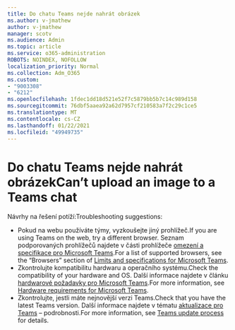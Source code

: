 ```yaml
---
title: Do chatu Teams nejde nahrát obrázek
ms.author: v-jmathew
author: v-jmathew
manager: scotv
ms.audience: Admin
ms.topic: article
ms.service: o365-administration
ROBOTS: NOINDEX, NOFOLLOW
localization_priority: Normal
ms.collection: Adm_O365
ms.custom:
- "9003308"
- "6212"
ms.openlocfilehash: 1fdec1dd18d521e52f7c5879bb5b7c14c989d158
ms.sourcegitcommit: 76dbf5aaea92a62d7957cf210583a7f2c29c1ce5
ms.translationtype: MT
ms.contentlocale: cs-CZ
ms.lasthandoff: 01/22/2021
ms.locfileid: "49949735"
---
```

# <a name="cant-upload-an-image-to-a-teams-chat"></a><span data-ttu-id="74747-102">Do chatu Teams nejde nahrát obrázek</span><span class="sxs-lookup"><span data-stu-id="74747-102">Can’t upload an image to a Teams chat</span></span>

<span data-ttu-id="74747-103">Návrhy na řešení potíží:</span><span class="sxs-lookup"><span data-stu-id="74747-103">Troubleshooting suggestions:</span></span>

- <span data-ttu-id="74747-104">Pokud na webu používáte týmy, vyzkoušejte jiný prohlížeč.</span><span class="sxs-lookup"><span data-stu-id="74747-104">If you are using Teams on the web, try a different browser.</span></span> <span data-ttu-id="74747-105">Seznam podporovaných prohlížečů najdete v části prohlížeče [omezení a specifikace pro Microsoft Teams](https://docs.microsoft.com/microsoftteams/limits-specifications-teams).</span><span class="sxs-lookup"><span data-stu-id="74747-105">For a list of supported browsers, see the “Browsers” section of [Limits and specifications for Microsoft Teams](https://docs.microsoft.com/microsoftteams/limits-specifications-teams).</span></span>
- <span data-ttu-id="74747-106">Zkontrolujte kompatibilitu hardwaru a operačního systému.</span><span class="sxs-lookup"><span data-stu-id="74747-106">Check the compatibility of your hardware and OS.</span></span> <span data-ttu-id="74747-107">Další informace najdete v článku [hardwarové požadavky pro Microsoft Teams](https://docs.microsoft.com/microsoftteams/hardware-requirements-for-the-teams-app).</span><span class="sxs-lookup"><span data-stu-id="74747-107">For more information, see [Hardware requirements for Microsoft Teams](https://docs.microsoft.com/microsoftteams/hardware-requirements-for-the-teams-app).</span></span>
- <span data-ttu-id="74747-108">Zkontrolujte, jestli máte nejnovější verzi Teams.</span><span class="sxs-lookup"><span data-stu-id="74747-108">Check that you have the latest Teams version.</span></span> <span data-ttu-id="74747-109">Další informace najdete v tématu [aktualizace pro Teams](https://docs.microsoft.com/microsoftteams/teams-client-update) – podrobnosti.</span><span class="sxs-lookup"><span data-stu-id="74747-109">For more information, see [Teams update process](https://docs.microsoft.com/microsoftteams/teams-client-update) for details.</span></span>
